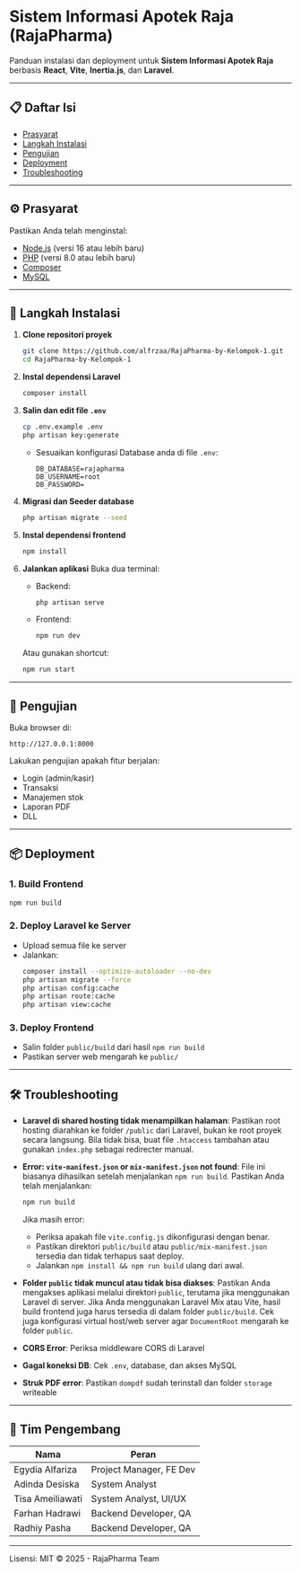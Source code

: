 # Sistem Informasi Apotek Raja (RajaPharma)

Panduan instalasi dan deployment untuk **Sistem Informasi Apotek Raja** berbasis **React**, **Vite**, **Inertia.js**, dan **Laravel**.

---

## 📋 Daftar Isi

- [Prasyarat](#prasyarat)
- [Langkah Instalasi](#langkah-instalasi)
- [Pengujian](#pengujian)
- [Deployment](#deployment)
- [Troubleshooting](#troubleshooting)

---

## ⚙️ Prasyarat

Pastikan Anda telah menginstal:

- [Node.js](https://nodejs.org/) (versi 16 atau lebih baru)
- [PHP](https://www.php.net/downloads.php) (versi 8.0 atau lebih baru)
- [Composer](https://getcomposer.org/)
- [MySQL](https://dev.mysql.com/downloads/)

---

## 🚀 Langkah Instalasi

1. **Clone repositori proyek**
   ```bash
   git clone https://github.com/alfrzaa/RajaPharma-by-Kelompok-1.git
   cd RajaPharma-by-Kelompok-1
   ```

2. **Instal dependensi Laravel**
   ```bash
   composer install
   ```

3. **Salin dan edit file `.env`**
   ```bash
   cp .env.example .env
   php artisan key:generate
   ```
   - Sesuaikan konfigurasi Database anda di file `.env`:
     ```
     DB_DATABASE=rajapharma
     DB_USERNAME=root
     DB_PASSWORD=
     ```

4. **Migrasi dan Seeder database**
   ```bash
   php artisan migrate --seed
   ```

5. **Instal dependensi frontend**
   ```bash
   npm install
   ```

6. **Jalankan aplikasi**
   Buka dua terminal:
   - Backend:
     ```bash
     php artisan serve
     ```
   - Frontend:
     ```bash
     npm run dev
     ```

   Atau gunakan shortcut:
   ```bash
   npm run start
   ```

---

## 🧪 Pengujian

Buka browser di:

```
http://127.0.0.1:8000
```

Lakukan pengujian apakah fitur berjalan:
- Login (admin/kasir)
- Transaksi
- Manajemen stok
- Laporan PDF
- DLL

---

## 📦 Deployment

### 1. Build Frontend
```bash
npm run build
```

### 2. Deploy Laravel ke Server
- Upload semua file ke server
- Jalankan:
  ```bash
  composer install --optimize-autoloader --no-dev
  php artisan migrate --force
  php artisan config:cache
  php artisan route:cache
  php artisan view:cache
  ```

### 3. Deploy Frontend
- Salin folder `public/build` dari hasil `npm run build`
- Pastikan server web mengarah ke `public/`

---

## 🛠 Troubleshooting
- **Laravel di shared hosting tidak menampilkan halaman**:
  Pastikan root hosting diarahkan ke folder `/public` dari Laravel, bukan ke root proyek secara langsung.
  Bila tidak bisa, buat file `.htaccess` tambahan atau gunakan `index.php` sebagai redirecter manual.
  
- **Error: `vite-manifest.json` or `mix-manifest.json` not found**:
  File ini biasanya dihasilkan setelah menjalankan `npm run build`. Pastikan Anda telah menjalankan:

  ```bash
  npm run build
  ```

  Jika masih error:
  - Periksa apakah file `vite.config.js` dikonfigurasi dengan benar.
  - Pastikan direktori `public/build` atau `public/mix-manifest.json` tersedia dan tidak terhapus saat deploy.
  - Jalankan `npm install && npm run build` ulang dari awal.

- **Folder `public` tidak muncul atau tidak bisa diakses**: Pastikan Anda mengakses aplikasi melalui direktori `public`, terutama jika menggunakan Laravel di server. Jika Anda menggunakan Laravel Mix atau Vite, hasil build frontend juga harus tersedia di dalam folder `public/build`. Cek juga konfigurasi virtual host/web server agar `DocumentRoot` mengarah ke folder `public`.

- **CORS Error**: Periksa middleware CORS di Laravel
  
- **Gagal koneksi DB**: Cek `.env`, database, dan akses MySQL
  
- **Struk PDF error**: Pastikan `dompdf` sudah terinstall dan folder `storage` writeable

---

## 👤 Tim Pengembang

| Nama                  | Peran                          |
|-----------------------|--------------------------------|
| Egydia Alfariza       | Project Manager, FE Dev        |
| Adinda Desiska        | System Analyst                 |
| Tisa Ameiliawati      | System Analyst, UI/UX          |
| Farhan Hadrawi        | Backend Developer, QA          |
| Radhiy Pasha          | Backend Developer, QA          |

---

Lisensi: MIT © 2025 - RajaPharma Team
